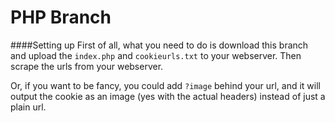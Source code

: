 # PHP Branch

####Setting up
First of all, what you need to do is download this branch and upload the `index.php` and `cookieurls.txt` to your webserver.
Then scrape the urls from your webserver.

Or, if you want to be fancy, you could add `?image` behind your url, and it will output the cookie as an image (yes with the actual headers) instead of just a plain url.

